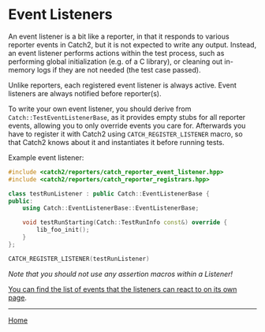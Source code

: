 <a id="top"></a>
# Event Listeners

An event listener is a bit like a reporter, in that it responds to various
reporter events in Catch2, but it is not expected to write any output.
Instead, an event listener performs actions within the test process, such
as performing global initialization (e.g. of a C library), or cleaning out
in-memory logs if they are not needed (the test case passed).

Unlike reporters, each registered event listener is always active. Event
listeners are always notified before reporter(s).

To write your own event listener, you should derive from `Catch::TestEventListenerBase`,
as it provides empty stubs for all reporter events, allowing you to
only override events you care for. Afterwards you have to register it
with Catch2 using `CATCH_REGISTER_LISTENER` macro, so that Catch2 knows
about it and instantiates it before running tests.

Example event listener:
```cpp
#include <catch2/reporters/catch_reporter_event_listener.hpp>
#include <catch2/reporters/catch_reporter_registrars.hpp>

class testRunListener : public Catch::EventListenerBase {
public:
    using Catch::EventListenerBase::EventListenerBase;

    void testRunStarting(Catch::TestRunInfo const&) override {
        lib_foo_init();
    }
};

CATCH_REGISTER_LISTENER(testRunListener)
```

_Note that you should not use any assertion macros within a Listener!_ 

[You can find the list of events that the listeners can react to on its
own page](reporter-events.md#top).


---

[Home](Readme.md#top)
